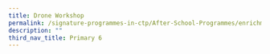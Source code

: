 ```yaml
---
title: Drone Workshop
permalink: /signature-programmes-in-ctp/After-School-Programmes/enrichment/p6/drama-workshop/
description: ""
third_nav_title: Primary 6
---
```


